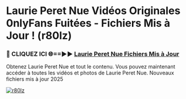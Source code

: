 # Laurie Peret Nue Vidéos Originales 0nlyFans Fuitées - Fichiers Mis à Jour ! (r80lz)

<h3>🔴 CLIQUEZ ICI 🌐==►► <a href="https://tinyurl.com/2pmr4ezf" rel="nofollow">Laurie Peret Nue Fichiers Mis à Jour</a></h3>

Obtenez Laurie Peret Nue et tout le contenu. Vous pouvez maintenant accéder à toutes les vidéos et photos de Laurie Peret Nue. Nouveaux fichiers mis à jour 2025

[![r80lz](https://i.imgur.com/6SNvagu.gif)](https://tinyurl.com/2pmr4ezf)
